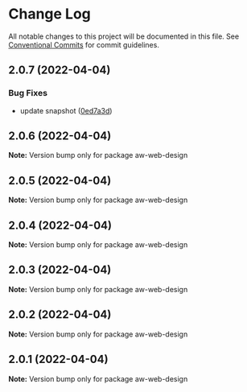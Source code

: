# Change Log

All notable changes to this project will be documented in this file.
See [Conventional Commits](https://conventionalcommits.org) for commit guidelines.

## 2.0.7 (2022-04-04)


### Bug Fixes

* update snapshot ([0ed7a3d](https://github.com/The-Code-Monkey/TechStack/commit/0ed7a3d5ca3cb466a55be188247b8d3d498925ee))





## 2.0.6 (2022-04-04)

**Note:** Version bump only for package aw-web-design





## 2.0.5 (2022-04-04)

**Note:** Version bump only for package aw-web-design





## 2.0.4 (2022-04-04)

**Note:** Version bump only for package aw-web-design





## 2.0.3 (2022-04-04)

**Note:** Version bump only for package aw-web-design





## 2.0.2 (2022-04-04)

**Note:** Version bump only for package aw-web-design





## 2.0.1 (2022-04-04)

**Note:** Version bump only for package aw-web-design
